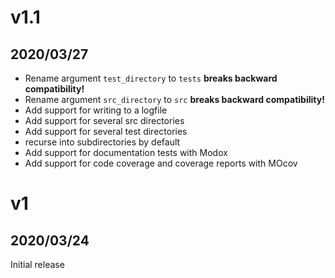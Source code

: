 # v1.1
## 2020/03/27

 - Rename argument `test_directory` to `tests` **breaks backward compatibility!**
 - Rename argument `src_directory` to `src` **breaks backward compatibility!**
 - Add support for writing to a logfile
 - Add support for several src directories
 - Add support for several test directories
 - recurse into subdirectories by default
 - Add support for documentation tests with Modox
 - Add support for code coverage and coverage reports with MOcov

# v1
## 2020/03/24

Initial release
